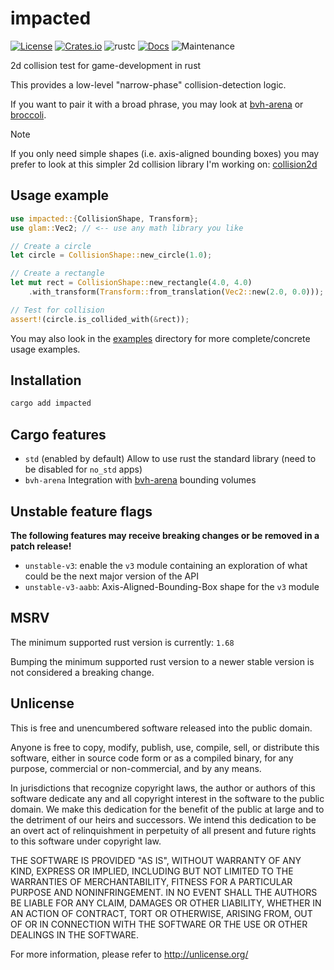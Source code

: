 # impacted

[![License](https://img.shields.io/crates/l/impacted)](#Unlicense)
[![Crates.io](https://img.shields.io/crates/v/impacted)](https://crates.io/crates/impacted)
![rustc](https://img.shields.io/badge/rustc-1.68+-blue?logo=rust)
[![Docs](https://docs.rs/impacted/badge.svg)](https://docs.rs/impacted)
![Maintenance](https://img.shields.io/maintenance/passively/2025)

2d collision test for game-development in rust

This provides a low-level "narrow-phase" collision-detection logic.

If you want to pair it with a broad phrase, you may look at [bvh-arena] or [broccoli].

[bvh-arena]: https://github.com/jcornaz/bvh-arena
[broccoli]: https://github.com/tiby312/broccoli

> [!NOTE]
>
> If you only need simple shapes (i.e. axis-aligned bounding boxes) you may prefer to look at this simpler 2d collision library I'm working on: [collision2d](https://github.com/jcornaz/collision2d)

## Usage example

```rust
use impacted::{CollisionShape, Transform};
use glam::Vec2; // <-- use any math library you like

// Create a circle
let circle = CollisionShape::new_circle(1.0);

// Create a rectangle
let mut rect = CollisionShape::new_rectangle(4.0, 4.0)
    .with_transform(Transform::from_translation(Vec2::new(2.0, 0.0)));

// Test for collision
assert!(circle.is_collided_with(&rect));
```

You may also look in the [examples](https://github.com/jcornaz/impacted/tree/main/examples) directory
for more complete/concrete usage examples.


## Installation

```sh
cargo add impacted
```

## Cargo features

* `std` (enabled by default) Allow to use rust the standard library (need to be disabled for `no_std` apps)
* `bvh-arena` Integration with [bvh-arena](https://crates.io/crates/bvh-arena) bounding volumes

## Unstable feature flags

**The following features may receive breaking changes or be removed in a patch release!**

* `unstable-v3`: enable the `v3` module containing an exploration of what could be the next major version of the API
* `unstable-v3-aabb`: Axis-Aligned-Bounding-Box shape for the `v3` module



## MSRV

The minimum supported rust version is currently: `1.68`

Bumping the minimum supported rust version to a newer stable version
is not considered a breaking change.


## Unlicense

This is free and unencumbered software released into the public domain.

Anyone is free to copy, modify, publish, use, compile, sell, or
distribute this software, either in source code form or as a compiled
binary, for any purpose, commercial or non-commercial, and by any
means.

In jurisdictions that recognize copyright laws, the author or authors
of this software dedicate any and all copyright interest in the
software to the public domain. We make this dedication for the benefit
of the public at large and to the detriment of our heirs and
successors. We intend this dedication to be an overt act of
relinquishment in perpetuity of all present and future rights to this
software under copyright law.

THE SOFTWARE IS PROVIDED "AS IS", WITHOUT WARRANTY OF ANY KIND,
EXPRESS OR IMPLIED, INCLUDING BUT NOT LIMITED TO THE WARRANTIES OF
MERCHANTABILITY, FITNESS FOR A PARTICULAR PURPOSE AND NONINFRINGEMENT.
IN NO EVENT SHALL THE AUTHORS BE LIABLE FOR ANY CLAIM, DAMAGES OR
OTHER LIABILITY, WHETHER IN AN ACTION OF CONTRACT, TORT OR OTHERWISE,
ARISING FROM, OUT OF OR IN CONNECTION WITH THE SOFTWARE OR THE USE OR
OTHER DEALINGS IN THE SOFTWARE.

For more information, please refer to <http://unlicense.org/>
